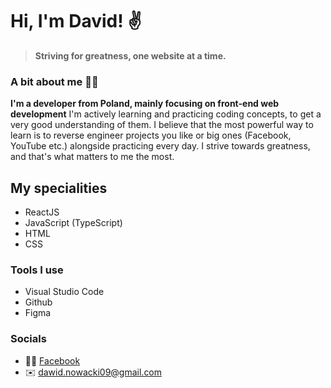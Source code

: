 # Hi, I'm David! ✌️

> __Striving for greatness, one website at a time.__

### A bit about me 👨‍💻
__I'm a developer from Poland, mainly focusing on front-end web development__
I'm actively learning and practicing coding concepts, to get a very good understanding of them. I believe that the most powerful way to learn is to reverse engineer projects you like or big ones (Facebook, YouTube etc.) alongside practicing every day. I strive towards greatness, and that's what matters to me the most.

## My specialities
- ReactJS
- JavaScript (TypeScript)
- HTML
- CSS

### Tools I use 
- Visual Studio Code
- Github 
- Figma 

### Socials
- 👨‍💻 [Facebook](https://www.facebook.com/profile.php?id=100009567366033) 
- ✉️ [dawid.nowacki09@gmail.com](mailto:dawid.nowacki09@gmail.com)
